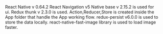 React Native v 0.64.2
React Navigation v5
Native base v 2.15.2 is used for ui.
Redux thunk v 2.3.0 is used.
Action,Reducer,Store is created inside the App folder that handle the App working flow.
redux-persist v6.0.0 is used to store the data locally.
react-native-fast-image library is used to load image faster.
